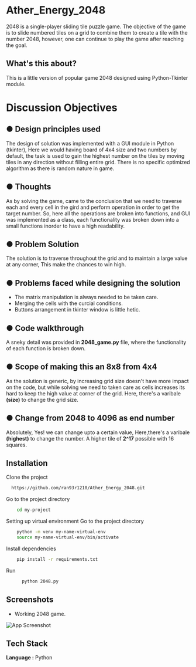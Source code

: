 # Ather_Energy_2048


2048 is a single-player sliding tile puzzle game. The objective of the game is to slide numbered tiles on a grid to combine them to create a tile with the number 2048, however, one can continue to play the game after reaching the goal.

## What's this about?

This is a little version of popular game 2048  designed using Python-Tkinter module.

# Discussion Objectives

## ● Design principles used
The design of solution was implemented with a GUI module in Python (tkinter), Here we would having
board of 4x4 size and two numbers by default, the task is used to gain the highest number on the tiles
by moving tiles in any direction without filling entire grid. There is no specific optimized
algorithm as there is random nature in game.

## ● Thoughts
As by solving the game, came to the conclusion that we need to traverse each and every cell in the gird and perform operation in order to get the target number.
So, here all the operations are broken into functions, and GUI was implemented as a class, each functionality was broken down into a 
small functions inorder to have a high readability.

## ● Problem Solution
The solution is to traverse throughout the grid and to  maintain a large value at any corner, This
make the chances to win high.

## ● Problems faced while designing the solution  
- The matrix manipulation is always needed to be taken care.
- Merging the cells with the curcial conditions.
- Buttons arrangement in tkinter window is little hetic.

## ● Code walkthrough
A sneky detail was provided in  **2048_game.py** file, where the functionality  of each function 
is broken down.

## ● Scope of making this an 8x8 from 4x4

As the solution is generic, by increasing grid size doesn't have more impact on
the code, but while solving we need to taken care as cells increases its hard to keep
the high value at corner of the grid. Here, there's a varibale **(size)** to change the grid size.

## ● Change from 2048 to 4096 as end number
Absolutely, Yes! we can change upto a certain value, Here,there's a varibale **(highest)** to change the number.
A higher tile of  **2^17** possible with 16 squares.


## Installation

Clone the project
```bash
  https://github.com/ran93r1210/Ather_Energy_2048.git
```
Go to the project directory
```bash
    cd my-project
```
Setting up virtual environment
Go to the project directory
```bash
    python -m venv my-name-virtual-env
    source my-name-virtual-env/bin/activate 
```
Install dependencies
```bash
    pip install -r requirements.txt
```
Run 
```bash
      python 2048.py
```


## Screenshots
- Working 2048 game.

![App Screenshot](https://github.com/ran93r1210/Ather_Energy_2048/blob/main/Assets/2048.png)



## Tech Stack

**Language :** Python


